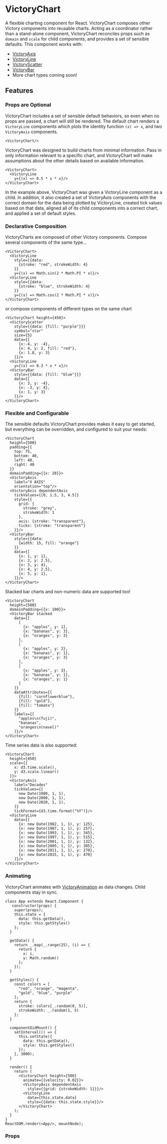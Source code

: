VictoryChart
=============

A flexible charting component for React. VictoryChart composes other Victory components into reusable charts. Acting as a coordinator rather than a stand-alone component, VictoryChart reconciles props such as `domain` and `scale` for child components, and provides a set of sensible defaults. This component works with:

- [VictoryAxis](http://github.com/formidablelabs/victory-axis) 
- [VictoryLine](http://github.com/formidablelabs/victory-line)
- [VictoryScatter](http://github.com/formidablelabs/victory-scatter)
- [VictoryBar](http://github.com/formidablelabs/victory-bar)
- More chart types coming soon!

## Features

### Props are Optional

VictoryChart includes a set of sensible default behaviors, so even when no props are passed, a chart will still be rendered. The default chart renders a `VictoryLine` components which plots the identity function `(x) => x`, and two `VictoryAxis` components.

``` playground
<VictoryChart/>
```

VictoryChart was designed to build charts from minimal information. Pass in only information relevant to a specific chart, and VictoryChart will make assumptions about the other details based on available information.

```playground
<VictoryChart>
  <VictoryLine 
    y={(x) => 0.5 * x * x}/>
</VictoryChart>
```

In the example above, VictoryChart was given a VictoryLine component as a child. In addition, it also created a set of VictoryAxis components with the correct domain for the data being plotted by VictoryLine, created tick values based on that data, aligned all of its child components into a correct chart, and applied a set of default styles. 

### Declarative Composition

VictoryCharts are composed of other Victory components. Compose several components of the same type...

```playground
<VictoryChart>
  <VictoryLine 
    style={{data: 
      {stroke: "red", strokeWidth: 4}
    }}
    y={(x) => Math.sin(2 * Math.PI * x)}/>
  <VictoryLine 
    style={{data: 
      {stroke: "blue", strokeWidth: 4}
    }}
    y={(x) => Math.cos(2 * Math.PI * x)}/>
</VictoryChart>
```

or compose components of different types on the same chart

```playground
<VictoryChart height={450}>
  <VictoryScatter 
    style={{data: {fill: "purple"}}}
    symbol="star"
    size={5}
    data={[
      {x:-4, y: -4}, 
      {x: 4, y: 2, fill: "red"}, 
      {x: 1.8, y: 3}
    ]}/>
  <VictoryLine 
    y={(x) => 0.3 * x * x}/>
  <VictoryBar 
    style={{data: {fill: "blue"}}}
    data={[
      {x: 3, y: -4}, 
      {x: -3, y: 4}, 
      {x: 1, y: 3}
    ]}/>
</VictoryChart>
```

### Flexible and Configurable

The sensible defaults VictoryChart provides makes it easy to get started, but everything can be overridden, and configured to suit your needs:

```playground
<VictoryChart
  height={500}
  padding={{
    top: 75,
    bottom: 40, 
    left: 40, 
    right: 40 
  }}
  domainPadding={{x: 20}}>
  <VictoryAxis 
    label="X AXIS" 
    orientation="top"/>
  <VictoryAxis dependentAxis
    tickValues={[0, 1.5, 3, 4.5]}
    style={{
      grid: {
        stroke: "grey", 
        strokeWidth: 1
      },
      axis: {stroke: "transparent"},
      ticks: {stroke: "transparent"}
    }}/>
  <VictoryBar 
    style={{data: 
      {width: 15, fill: "orange"}
    }}
    data={[
      {x: 1, y: 1},
      {x: 2, y: 2.5},
      {x: 3, y: 4},
      {x: 4, y: 2.5},
      {x: 5, y: 1},
    ]}/>   
</VictoryChart> 
```

Stacked bar charts and non-numeric data are supported too!

```playground
<VictoryChart
  height={500}
  domainPadding={{x: 100}}>
  <VictoryBar stacked
    data={[
      [
        {x: "apples", y: 1},
        {x: "bananas", y: 3},
        {x: "oranges", y: 3}
      ],
      [
        {x: "apples", y: 2},
        {x: "bananas", y: 1},
        {x: "oranges", y: 3}
      ],
      [
        {x: "apples", y: 3},
        {x: "bananas", y: 1},
        {x: "oranges", y: 1}
      ]
    ]}
    dataAttributes={[
      {fill: "cornflowerblue"},
      {fill: "gold"},
      {fill: "tomato"}
    ]}
    labels={[
      "apples\n(fuji)", 
      "bananas", 
      "oranges\n(navel)"
    ]}/>
</VictoryChart>
```

Time series data is also supported: 

```playground
<VictoryChart
  height={450}
  scale={{
    x: d3.time.scale(),
    y: d3.scale.linear()
  }}>
  <VictoryAxis
    label="Decades"
    tickValues={[
      new Date(1980, 1, 1),
      new Date(2000, 1, 1),
      new Date(2020, 1, 1),
    ]}
    tickFormat={d3.time.format("%Y")}/>
  <VictoryLine
    data={[
      {x: new Date(1982, 1, 1), y: 125},
      {x: new Date(1987, 1, 1), y: 257},
      {x: new Date(1993, 1, 1), y: 345},
      {x: new Date(1997, 1, 1), y: 515},
      {x: new Date(2001, 1, 1), y: 132},
      {x: new Date(2005, 1, 1), y: 305},
      {x: new Date(2011, 1, 1), y: 270},
      {x: new Date(2015, 1, 1), y: 470}
    ]}/>
</VictoryChart>
```

### Animating

VictoryChart animates with [VictoryAnimation](http://github.com/formidablelabs/victory-animation) as data changes. Child components stay in sync.

```playground_norender
class App extends React.Component {
   constructor(props) {
    super(props);
    this.state = {
      data: this.getData(),
      style: this.getStyles()
    };
  }

  getData() {
    return _.map(_.range(25), (i) => {
      return {
        x: i,
        y: Math.random()
      };
    });
  }

  getStyles() {
    const colors = [
      "red", "orange", "magenta", 
      "gold", "blue", "purple"
    ];
    return {
      stroke: colors[_.random(0, 5)],
      strokeWidth: _.random(1, 5)
    };
  }

  componentDidMount() {
    setInterval(() => {
      this.setState({
        data: this.getData(),
        style: this.getStyles()
      });
    }, 3000);
  }

  render() {
    return (
      <VictoryChart height={500}
        animate={{velocity: 0.02}}>
        <VictoryAxis dependentAxis 
          style={{grid: {strokeWidth: 1}}}/>
        <VictoryLine
          data={this.state.data}
          style={{data: this.state.style}}/>
      </VictoryChart>
    );
  }
}
ReactDOM.render(<App/>, mountNode);

```

### Props


